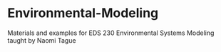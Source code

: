 # Environmental-Modeling
Materials and examples for EDS 230 Environmental Systems Modeling taught by Naomi Tague
